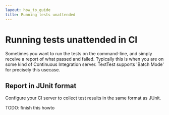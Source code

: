 ```yaml
---
layout: how_to_guide
title: Running tests unattended
---
```


# Running tests unattended in CI

Sometimes you want to run the tests on the command-line, and simply receive a report of what passed and failed. Typically this is when you are on some kind of Continuous Integration server. TextTest supports 'Batch Mode' for precisely this usecase.

## Report in JUnit format
Configure your CI server to collect test results in the same format as JUnit.

TODO: finish this howto


